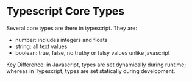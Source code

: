 # Typescript Core Types

Several core types are there in typescript. They are:

- number: includes integers and floats
- string: all text values
- boolean: true, false, no truthy or falsy values unlike javascript

Key Difference: in Javascript, types are set dynamically during runtime; whereas in Typescript, types are set statically during development.
